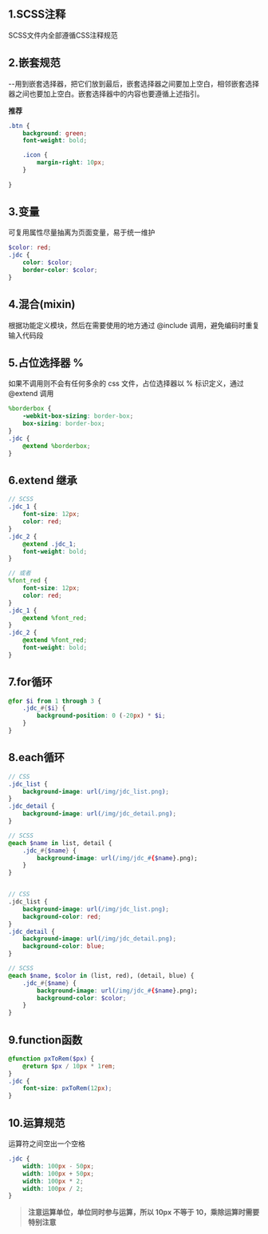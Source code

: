## 1.SCSS注释

SCSS文件内全部遵循CSS注释规范

## 2.嵌套规范

  --用到嵌套选择器，把它们放到最后，嵌套选择器之间要加上空白，相邻嵌套选择器之间也要加上空白。嵌套选择器中的内容也要遵循上述指引。

  
**推荐**
``` scss
.btn {
    background: green;
    font-weight: bold;

    .icon {
        margin-right: 10px;
    }
    
}
```

## 3.变量

可复用属性尽量抽离为页面变量，易于统一维护
``` scss
$color: red;
.jdc {
    color: $color;
    border-color: $color;
}
```

## 4.混合(mixin)

根据功能定义模块，然后在需要使用的地方通过 @include 调用，避免编码时重复输入代码段


## 5.占位选择器 %

如果不调用则不会有任何多余的 css 文件，占位选择器以 % 标识定义，通过 @extend 调用
``` scss
%borderbox {
    -webkit-box-sizing: border-box;
    box-sizing: border-box;
}
.jdc {
    @extend %borderbox;
}
``` 

## 6.extend 继承
``` scss
// SCSS
.jdc_1 {
    font-size: 12px;
    color: red;
}
.jdc_2 {
    @extend .jdc_1;
    font-weight: bold;
}

// 或者
%font_red {
    font-size: 12px;
    color: red;
}
.jdc_1 {
    @extend %font_red;
}
.jdc_2 {
    @extend %font_red;
    font-weight: bold;
}
```

## 7.for循环

``` scss
@for $i from 1 through 3 {
    .jdc_#{$i} {
        background-position: 0 (-20px) * $i;
    }
}
```

## 8.each循环

``` scss
// CSS
.jdc_list {
    background-image: url(/img/jdc_list.png);
}
.jdc_detail {
    background-image: url(/img/jdc_detail.png);
}

// SCSS
@each $name in list, detail {
    .jdc_#{$name} {
        background-image: url(/img/jdc_#{$name}.png);
    }
}


// CSS
.jdc_list {
    background-image: url(/img/jdc_list.png);
    background-color: red;
}
.jdc_detail {
    background-image: url(/img/jdc_detail.png);
    background-color: blue;
}

// SCSS
@each $name, $color in (list, red), (detail, blue) {
    .jdc_#{$name} {
        background-image: url(/img/jdc_#{$name}.png);
        background-color: $color;
    }
}
``` 

## 9.function函数

``` scss
@function pxToRem($px) {
    @return $px / 10px * 1rem;
}
.jdc {
    font-size: pxToRem(12px);
}
```


## 10.运算规范

运算符之间空出一个空格
``` scss
.jdc {
    width: 100px - 50px;
    width: 100px + 50px;
    width: 100px * 2;
    width: 100px / 2;
}
```

 >**注意运算单位，单位同时参与运算，所以 10px 不等于 10，乘除运算时需要特别注意**